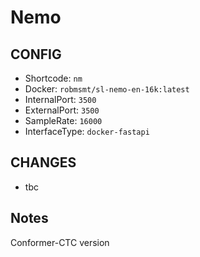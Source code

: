 # Nemo

## CONFIG
- Shortcode: ` nm `
- Docker: ` robmsmt/sl-nemo-en-16k:latest `
- InternalPort: ` 3500 `
- ExternalPort: ` 3500 `
- SampleRate: ` 16000 `
- InterfaceType: ` docker-fastapi `

## CHANGES
 - tbc

## Notes
Conformer-CTC version
